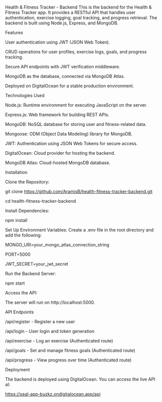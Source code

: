 Health & Fitness Tracker - Backend
This is the backend for the Health & Fitness Tracker app. It provides a RESTful API that handles user authentication, exercise logging, goal tracking, and progress retrieval. The backend is built using Node.js, Express, and MongoDB.

Features

User authentication using JWT (JSON Web Token).

CRUD operations for user profiles, exercise logs, goals, and progress tracking.

Secure API endpoints with JWT verification middleware.

MongoDB as the database, connected via MongoDB Atlas.

Deployed on DigitalOcean for a stable production environment.

Technologies Used

Node.js: Runtime environment for executing JavaScript on the server.

Express.js: Web framework for building REST APIs.

MongoDB: NoSQL database for storing user and fitness-related data.

Mongoose: ODM (Object Data Modeling) library for MongoDB.

JWT: Authentication using JSON Web Tokens for secure access.

DigitalOcean: Cloud provider for hosting the backend.

MongoDB Atlas: Cloud-hosted MongoDB database.

Installation

Clone the Repository:

git clone https://github.com/AramisB/health-fitness-tracker-backend.git

cd health-fitness-tracker-backend

Install Dependencies:

npm install

Set Up Environment Variables: Create a .env file in the root directory and add the following:

MONGO_URI=your_mongo_atlas_connection_string

PORT=5000

JWT_SECRET=your_jwt_secret

Run the Backend Server:

npm start

Access the API:

The server will run on http://localhost:5000.

API Endpoints

/api/register - Register a new user

/api/login - User login and token generation

/api/exercise - Log an exercise (Authenticated route)

/api/goals - Set and manage fitness goals (Authenticated route)

/api/progress - View progress over time (Authenticated route)

Deployment

The backend is deployed using DigitalOcean. You can access the live API at:

https://seal-app-buzkz.ondigitalocean.app/api
